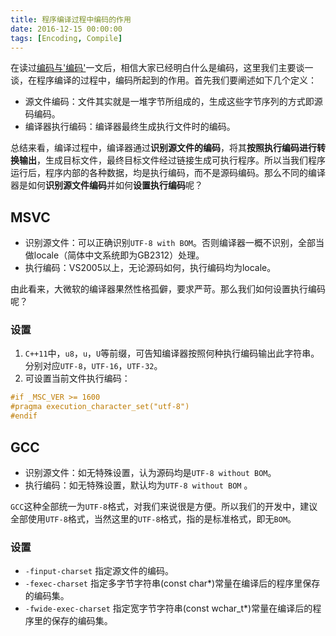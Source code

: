```yaml
---
title: 程序编译过程中编码的作用
date: 2016-12-15 00:00:00
tags: [Encoding, Compile]
---
```


在读过[编码与'编码'](/encoding/)一文后，相信大家已经明白什么是编码，这里我们主要谈一谈，在程序编译的过程中，编码所起到的作用。首先我们要阐述如下几个定义：

* 源文件编码：文件其实就是一堆字节所组成的，生成这些字节序列的方式即源码编码。
* 编译器执行编码：编译器最终生成执行文件时的编码。

总结来看，编译过程中，编译器通过**识别源文件的编码**，将其**按照执行编码进行转换输出**，生成目标文件，最终目标文件经过链接生成可执行程序。所以当我们程序运行后，程序内部的各种数据，均是执行编码，而不是源码编码。那么不同的编译器是如何**识别源文件编码**并如何**设置执行编码**呢？

<!-- more --> 

## MSVC

* 识别源文件：可以正确识别`UTF-8 with BOM`。否则编译器一概不识别，全部当做locale（简体中文系统即为GB2312）处理。
* 执行编码：VS2005以上，无论源码如何，执行编码均为locale。

由此看来，大微软的编译器果然性格孤僻，要求严苛。那么我们如何设置执行编码呢？

### 设置

1. `C++11`中，`u8`，`u`，`U`等前缀，可告知编译器按照何种执行编码输出此字符串。分别对应`UTF-8`，`UTF-16`，`UTF-32`。
2. 可设置当前文件执行编码：
```cpp
#if _MSC_VER >= 1600
#pragma execution_character_set("utf-8")
#endif
```

## GCC

* 识别源文件：如无特殊设置，认为源码均是`UTF-8 without BOM`。
* 执行编码：如无特殊设置，默认均为`UTF-8 without BOM` 。

`GCC`这种全部统一为`UTF-8`格式，对我们来说很是方便。所以我们的开发中，建议全部使用`UTF-8`格式，当然这里的`UTF-8`格式，指的是标准格式，即无`BOM`。

### 设置

* `-finput-charset` 指定源文件的编码。
* `-fexec-charset` 指定多字节字符串(const char*)常量在编译后的程序里保存的编码集。
* `-fwide-exec-charset` 指定宽字节字符串(const wchar_t*)常量在编译后的程序里的保存的编码集。







